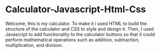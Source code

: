 # Calculator-Javascript-Html-Css
Welcome, this is my calculator. To make it i used HTML to build the structure of the calculator and CSS to style and design it. Then, I used Javascript to add functionality to the calculator buttons so that it could perform mathematical operations such as addition, subtraction, multiplication, and division.
